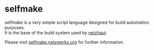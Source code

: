 # selfmake 
selfmake is a very simple script language designed for build automation purposes.  
It is the base of the build system used by [netzhaut](https://github.com/netzwerkz/netzhaut).  

Please visit [selfmake.netzwerkz.org](https://selfmake.netzwerkz.org) for further information.
